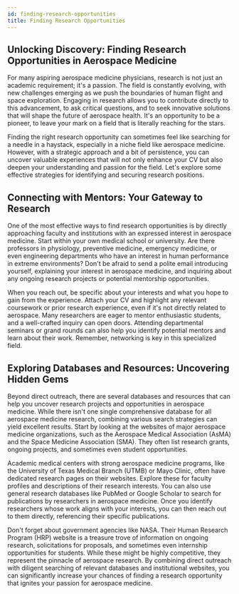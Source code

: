 ```yaml
---
id: finding-research-opportunities
title: Finding Research Opportunities
---
```


## Unlocking Discovery: Finding Research Opportunities in Aerospace Medicine

For many aspiring aerospace medicine physicians, research is not just an academic requirement; it's a passion. The field is constantly evolving, with new challenges emerging as we push the boundaries of human flight and space exploration. Engaging in research allows you to contribute directly to this advancement, to ask critical questions, and to seek innovative solutions that will shape the future of aerospace health. It's an opportunity to be a pioneer, to leave your mark on a field that is literally reaching for the stars.

Finding the right research opportunity can sometimes feel like searching for a needle in a haystack, especially in a niche field like aerospace medicine. However, with a strategic approach and a bit of persistence, you can uncover valuable experiences that will not only enhance your CV but also deepen your understanding and passion for the field. Let's explore some effective strategies for identifying and securing research positions.

## Connecting with Mentors: Your Gateway to Research

One of the most effective ways to find research opportunities is by directly approaching faculty and institutions with an expressed interest in aerospace medicine. Start within your own medical school or university. Are there professors in physiology, preventive medicine, emergency medicine, or even engineering departments who have an interest in human performance in extreme environments? Don't be afraid to send a polite email introducing yourself, explaining your interest in aerospace medicine, and inquiring about any ongoing research projects or potential mentorship opportunities.

When you reach out, be specific about your interests and what you hope to gain from the experience. Attach your CV and highlight any relevant coursework or prior research experience, even if it's not directly related to aerospace. Many researchers are eager to mentor enthusiastic students, and a well-crafted inquiry can open doors. Attending departmental seminars or grand rounds can also help you identify potential mentors and learn about their work. Remember, networking is key in this specialized field.

## Exploring Databases and Resources: Uncovering Hidden Gems

Beyond direct outreach, there are several databases and resources that can help you uncover research projects and opportunities in aerospace medicine. While there isn't one single comprehensive database for all aerospace medicine research, combining various search strategies can yield excellent results. Start by looking at the websites of major aerospace medicine organizations, such as the Aerospace Medical Association (AsMA) and the Space Medicine Association (SMA). They often list research grants, ongoing projects, and sometimes even student opportunities.

Academic medical centers with strong aerospace medicine programs, like the University of Texas Medical Branch (UTMB) or Mayo Clinic, often have dedicated research pages on their websites. Explore these for faculty profiles and descriptions of their research interests. You can also use general research databases like PubMed or Google Scholar to search for publications by researchers in aerospace medicine. Once you identify researchers whose work aligns with your interests, you can then reach out to them directly, referencing their specific publications.

Don't forget about government agencies like NASA. Their Human Research Program (HRP) website is a treasure trove of information on ongoing research, solicitations for proposals, and sometimes even internship opportunities for students. While these might be highly competitive, they represent the pinnacle of aerospace research. By combining direct outreach with diligent searching of relevant databases and institutional websites, you can significantly increase your chances of finding a research opportunity that ignites your passion for aerospace medicine.